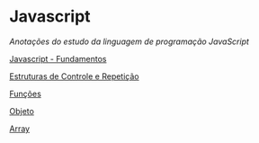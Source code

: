 # Javascript

_Anotações do estudo da linguagem de programação JavaScript_

[Javascript - Fundamentos]()

[Estruturas de Controle e Repetição]()

[Funções]()

[Objeto]()

[Array]()
